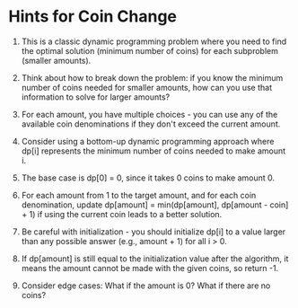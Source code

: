 # Hints for Coin Change

1. This is a classic dynamic programming problem where you need to find the optimal solution (minimum number of coins) for each subproblem (smaller amounts).

2. Think about how to break down the problem: if you know the minimum number of coins needed for smaller amounts, how can you use that information to solve for larger amounts?

3. For each amount, you have multiple choices - you can use any of the available coin denominations if they don't exceed the current amount.

4. Consider using a bottom-up dynamic programming approach where dp[i] represents the minimum number of coins needed to make amount i.

5. The base case is dp[0] = 0, since it takes 0 coins to make amount 0.

6. For each amount from 1 to the target amount, and for each coin denomination, update dp[amount] = min(dp[amount], dp[amount - coin] + 1) if using the current coin leads to a better solution.

7. Be careful with initialization - you should initialize dp[i] to a value larger than any possible answer (e.g., amount + 1) for all i > 0.

8. If dp[amount] is still equal to the initialization value after the algorithm, it means the amount cannot be made with the given coins, so return -1.

9. Consider edge cases: What if the amount is 0? What if there are no coins?
